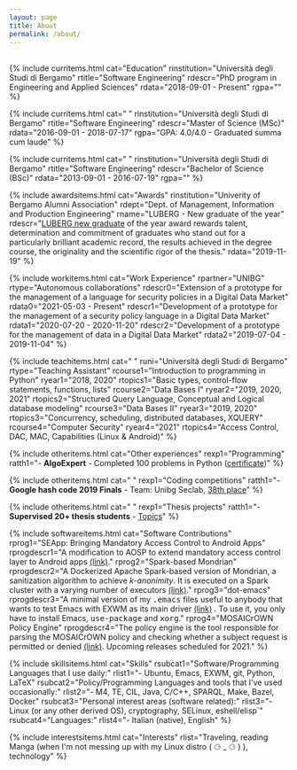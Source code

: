```yaml
---
layout: page
title: About
permalink: /about/
---
```

<br>
{% include curritems.html
cat="Education"
rinstitution="Università degli Studi di Bergamo"
rtitle="Software Engineering"
rdescr="PhD program in Engineering and Applied Sciences"
rdata="2018-09-01 - Present"
rgpa="" %}

{% include curritems.html
cat="        "
rinstitution="Università degli Studi di Bergamo"
rtitle="Software Engineering"
rdescr="Master of Science (MSc)"
rdata="2016-09-01 - 2018-07-17"
rgpa="GPA: 4.0/4.0 - Graduated summa cum laude" %}

{% include curritems.html
cat="        "
rinstitution="Università degli Studi di Bergamo"
rtitle="Software Engineering"
rdescr="Bachelor of Science (BSc)"
rdata="2013-09-01 - 2016-07-19"
rgpa="" %}

{% include awardsitems.html
cat="Awards"
rinstitution="Univerity of Bergamo Alumni Association"
rdept="Dept. of Management, Information and Production Engineering"
rname="LUBERG - New graduate of the year"
rdescr="<a href='http://www.luberg.it/eccellenze/proclamazione-neolaureati-dellanno-premio-agli-studi-2/'>LUBERG new graduate</a> of the year award rewards talent, determination and commitment of graduates who stand out for a particularly brilliant academic record, the results achieved in the degree course, the originality and the scientific rigor of the thesis."
rdata="2019-11-19" %}

{% include workitems.html
cat="Work Experience"
rpartner="UNIBG"
rtype="Autonomous collaborations"
rdescr0="Extension of a prototype for the management of a language for security policies in a Digital Data Market"
rdata0="2021-05-03 - Present"
rdescr1="Development of a prototype for the management of a security policy language in a Digital Data Market"
rdata1="2020-07-20 - 2020-11-20"
rdescr2="Development of a prototype for the management of data in a Digital Data Market"
rdata2="2019-07-04 - 2019-11-04" %}

{% include teachitems.html
cat="            "
runi="Università degli Studi di Bergamo"
rtype="Teaching Assistant"
rcourse1="Introduction to programming in Python"
ryear1="2018, 2020"
rtopics1="Basic types, control-flow statements, functions, lists"
rcourse2="Data Bases I"
ryear2="2019, 2020, 2021"
rtopics2="Structured Query Language, Conceptual and Logical database modeling"
rcourse3="Data Bases II"
ryear3="2019, 2020"
rtopics3="Concurrency, scheduling, distributed databases, XQUERY"
rcourse4="Computer Security"
ryear4="2021"
rtopics4="Access Control, DAC, MAC, Capabilities (Linux & Android)"
%}

{% include otheritems.html
cat="Other experiences"
rexp1="Programming"
ratth1="- __AlgoExpert__ - Completed 100 problems in Python ([certificate](./resources/AlgoExpert_Certificate.pdf))"
%}

{% include otheritems.html
cat="             "
rexp1="Coding competitions"
ratth1="- __Google hash code 2019 Finals__ - Team: Unibg Seclab, [38th place](https://codingcompetitions.withgoogle.com/hashcode/archive/2019)"
%}

{% include otheritems.html
cat="             "
rexp1="Thesis projects"
ratth1="- __Supervised 20+ thesis students__ - [Topics](https://seclab.unibg.it/tesi/)"
%}

{% include softwareitems.html
cat="Software Contributions"
rprog1="SEApp: Bringing Mandatory Access Control to Android Apps"
rprogdescr1="A modification to AOSP to extend mandatory access control layer to Android apps <a href='https://github.com/matthewrossi/seapp'>(link)</a>."
rprog2="Spark-based Mondrian"
rprogdescr2="A Dockerized Apache Spark-based version of Mondrian, a sanitization algorithm to achieve <i>k-anonimity</i>. It is executed on a Spark cluster with a varying number of executors <a href='https://github.com/mosaicrown/mondrian'>(link)</a>."
rprog3="dot-emacs"
rprogdescr3="A minimal version of my <tt>.emacs</tt> files useful to anybody that wants to test Emacs with EXWM as its main driver <a href='https://github.com/dariofad/dot-emacs'>(link)</a> . To use it, you only have to install Emacs, <tt>use-package</tt> and <tt>xorg</tt>."
rprog4="MOSAICrOWN Policy Engine"
rprogdescr4="The policy engine is the tool responsible for parsing the MOSAICrOWN policy and checking whether a subject request is permitted or denied <a href='https://github.com/mosaicrown/policy-engine'>(link)</a>. Upcoming releases scheduled for 2021."
%}

{% include skillsitems.html
cat="Skills"
rsubcat1="Software/Programming Languages that I use daily:"
rlist1="- Ubuntu, Emacs, EXWM, git, Python, LaTeX"
rsubcat2="Policy/Programming Languages and tools that I've used occasionally:"
rlist2="- M4, TE, CIL, Java, C/C++, SPARQL, Make, Bazel, Docker"
rsubcat3="Personal interest areas (software related):"
rlist3="- Linux (or any other derived OS), cryptography, SELinux, eshell/elisp`"
rsubcat4="Languages:"
rlist4="- Italian (native), English"
%}

{% include interestsitems.html
cat="Interests"
rlist="Traveling, reading Manga (when I'm not messing up with my Linux distro ( ⚆ _ ⚆ ) ), technology"
%}
